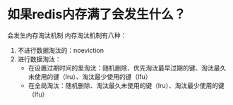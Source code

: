 # 如果redis内存满了会发生什么？
会发生内存淘汰机制
内存淘汰机制有八种：
1. 不进行数据淘汰的：noeviction
2. 进行数据淘汰：
    * 在设置过期时间的里淘汰：随机删除、优先淘汰最早过期的键、淘汰最久未使用的键（lru）、淘汰最少使用的键（lfu）
    * 在全局淘汰：随机删除、淘汰最久未使用的键（lru）、淘汰最少使用的键（lfu）
